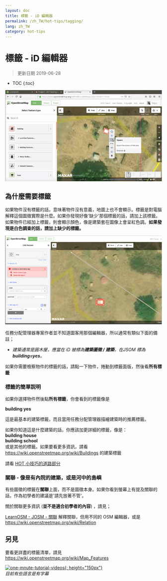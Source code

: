 ```yaml
---
layout: doc
title: 標籤 - iD 編輯器
permalink: /zh_TW/hot-tips/tagging/
lang: zh_TW
category: hot-tips
---
```


標籤 - iD 編輯器
============

> 更新日期 2019-06-28

- TOC
{:toc}

![tagging][]


為什麼需要標籤
-------------------

如果物件沒有標籤的話，意味著物件沒有意義，地圖上也不會顯示。標籤是對電腦解釋這個圖徵實際是什麼。如果你發現好像'缺少'那個標籤的話，請加上該標籤。如果物件已經加上標籤，則會顯示顏色，像是建築套在圖像上會呈紅色調。**如果發現是白色調查的話，請加上缺少的標籤。**  

![tagged-building][]  

 任務分配管理器專案作者並不知道圖客用那個編輯器，所以通常有類似下面的備註；  

- *建築通常是圓木屋，應當在 iD 被標為**建築圖徵 / 建築**，在JSOM 標為 **building=yes**。*  

如果你需要檢察物件的標籤的話，請點一下物件，捲動到標籤面版，然後看**所有標籤**

### 標籤的簡單説明 ###

如果你選擇物件然後點**所有標籤**，你會看到的標籤像是  

**building    yes**  

這是最基本的建築標籤，而且當用任務分配管理器描繪建築時的推薦標籤。  

如果你知道這是什麼建築的話，你應該加更詳細的標籤，像是：  
  **building   house**  
  **building   school**  
或是其他的標籤。如果要看更多資訊，請看 <https://wiki.openstreetmap.org/wiki/Buildings> 的建築標籤  

請看 [HOT 小技巧的道路部分](/zh-TW/hot-tips/highways/)  

### 關聯 - 像是有內院的建築，或是河中的島嶼 ###

有些圖徵的標籤在**關聯**上面，而不是圖徵本身。如果你看到螢幕上有提及關聯的話，作為初學者的建議是'請先放著不管'。  

關於關聯更多資訊 (**並不是適合初學者的內容**) ，請見；  

[LearnOSM - JOSM - 關聯](/zh-TW/josm/josm-relations/) 解釋關聯，但用不同的 OSM 編輯器，或是  
<https://wiki.openstreetmap.org/wiki/Relation>

另見  
---------

要看更詳盡的標籤清單，請見 <https://wiki.openstreetmap.org/wiki/Map_Features>  

[![one-mnute-tutorial-videos]{: height="150px"}](https://www.youtube.com/playlist?list=PLb9506_-6FMHZ3nwn9heri3xjQKrSq1hN "Humanitarian OpenStreetMap Team - 一分鐘教學影片")  
*目前有些語言是有字幕*  





[tagging]:/images/hot-tips/tagging.gif
[keymon]:/images/hot-tips/keymon.png
[tagged-building]:/images/hot-tips/tagged-building.png
[one-mnute-tutorial-videos]: /images/hot-tips/one-mnute-tutorial-videos.png "HOT 一分鐘教學影片"